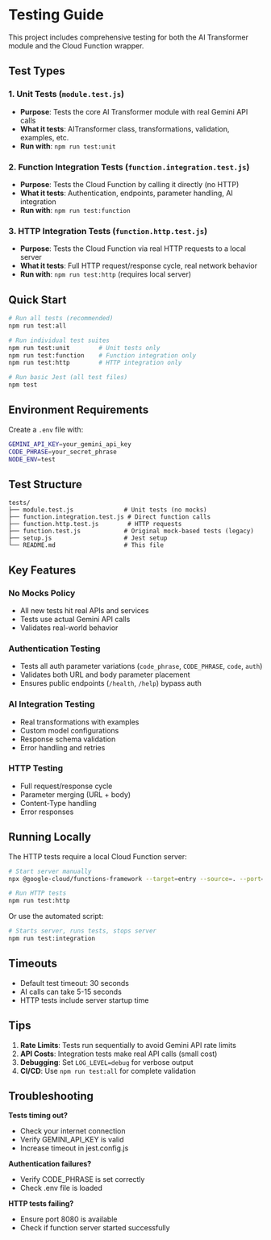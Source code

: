 # Testing Guide

This project includes comprehensive testing for both the AI Transformer module and the Cloud Function wrapper.

## Test Types

### 1. Unit Tests (`module.test.js`)
- **Purpose**: Tests the core AI Transformer module with real Gemini API calls
- **What it tests**: AITransformer class, transformations, validation, examples, etc.
- **Run with**: `npm run test:unit`

### 2. Function Integration Tests (`function.integration.test.js`)
- **Purpose**: Tests the Cloud Function by calling it directly (no HTTP)
- **What it tests**: Authentication, endpoints, parameter handling, AI integration
- **Run with**: `npm run test:function`

### 3. HTTP Integration Tests (`function.http.test.js`)
- **Purpose**: Tests the Cloud Function via real HTTP requests to a local server
- **What it tests**: Full HTTP request/response cycle, real network behavior
- **Run with**: `npm run test:http` (requires local server)

## Quick Start

```bash
# Run all tests (recommended)
npm run test:all

# Run individual test suites
npm run test:unit        # Unit tests only
npm run test:function    # Function integration only  
npm run test:http        # HTTP integration only

# Run basic Jest (all test files)
npm test
```

## Environment Requirements

Create a `.env` file with:
```bash
GEMINI_API_KEY=your_gemini_api_key
CODE_PHRASE=your_secret_phrase
NODE_ENV=test
```

## Test Structure

```
tests/
├── module.test.js              # Unit tests (no mocks)
├── function.integration.test.js # Direct function calls
├── function.http.test.js        # HTTP requests
├── function.test.js            # Original mock-based tests (legacy)
├── setup.js                    # Jest setup
└── README.md                   # This file
```

## Key Features

### No Mocks Policy
- All new tests hit real APIs and services
- Tests use actual Gemini API calls
- Validates real-world behavior

### Authentication Testing
- Tests all auth parameter variations (`code_phrase`, `CODE_PHRASE`, `code`, `auth`)
- Validates both URL and body parameter placement
- Ensures public endpoints (`/health`, `/help`) bypass auth

### AI Integration Testing
- Real transformations with examples
- Custom model configurations
- Response schema validation
- Error handling and retries

### HTTP Testing
- Full request/response cycle
- Parameter merging (URL + body)
- Content-Type handling
- Error responses

## Running Locally

The HTTP tests require a local Cloud Function server:

```bash
# Start server manually
npx @google-cloud/functions-framework --target=entry --source=. --port=8080

# Run HTTP tests
npm run test:http
```

Or use the automated script:
```bash
# Starts server, runs tests, stops server
npm run test:integration
```

## Timeouts

- Default test timeout: 30 seconds
- AI calls can take 5-15 seconds
- HTTP tests include server startup time

## Tips

1. **Rate Limits**: Tests run sequentially to avoid Gemini API rate limits
2. **API Costs**: Integration tests make real API calls (small cost)
3. **Debugging**: Set `LOG_LEVEL=debug` for verbose output
4. **CI/CD**: Use `npm run test:all` for complete validation

## Troubleshooting

**Tests timing out?**
- Check your internet connection
- Verify GEMINI_API_KEY is valid
- Increase timeout in jest.config.js

**Authentication failures?**
- Verify CODE_PHRASE is set correctly
- Check .env file is loaded

**HTTP tests failing?**
- Ensure port 8080 is available
- Check if function server started successfully